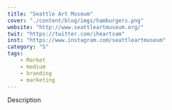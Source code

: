```yaml
---
title: "Seattle Art Museum"
cover: "./content/blog/imgs/hamburgers.png"
website: "http://www.seattleartmuseum.org/"
twit: "https://twitter.com/iheartsam"
inst: "https://www.instagram.com/seattleartmuseum"
category: "S"
tags:
    - Market
    - medium
    - branding
    - marketing
---
```


Description
